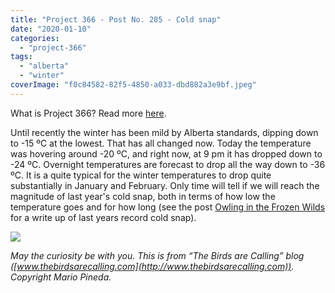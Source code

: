 ```yaml
---
title: "Project 366 - Post No. 285 - Cold snap"
date: "2020-01-10"
categories: 
  - "project-366"
tags: 
  - "alberta"
  - "winter"
coverImage: "f0c84582-82f5-4850-a033-dbd882a3e9bf.jpeg"
---
```


What is Project 366? Read more [here](https://thebirdsarecalling.com/2019/03/29/project-366/).

Until recently the winter has been mild by Alberta standards, dipping down to -15 ºC at the lowest. That has all changed now. Today the temperature was hovering around -20 ºC, and right now, at 9 pm it has dropped down to -24 ºC. Overnight temperatures are forecast to drop all the way down to -36 ºC. It is a quite typical for the winter temperatures to drop quite substantially in January and February. Only time will tell if we will reach the magnitude of last year's cold snap, both in terms of how low the temperature goes and for how long (see the post [Owling in the Frozen Wilds](https://thebirdsarecalling.com/2019/02/18/owling-in-the-frozen-wilds/) for a write up of last years record cold snap).

![](https://thebirdsarecallingandimustgo.files.wordpress.com/2020/01/f0c84582-82f5-4850-a033-dbd882a3e9bf.jpeg?w=1024)

_May the curiosity be with you. This is from “The Birds are Calling” blog ([www.thebirdsarecalling.com](http://www.thebirdsarecalling.com)). Copyright Mario Pineda._
